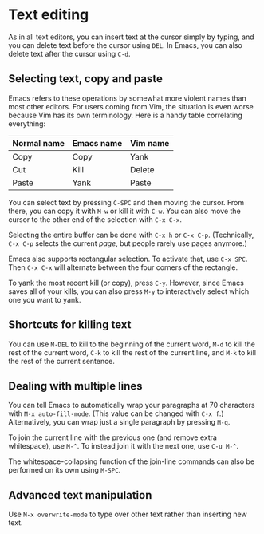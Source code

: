 # Text editing

As in all text editors, you can insert text at the cursor simply by
typing, and you can delete text before the cursor using `DEL`. In
Emacs, you can also delete text after the cursor using `C-d`.

## Selecting text, copy and paste

Emacs refers to these operations by somewhat more violent names than
most other editors. For users coming from Vim, the situation is even
worse because Vim has its own terminology. Here is a handy table
correlating everything:

| Normal name | Emacs name | Vim name |
| ----------- | ---------- | -------- |
| Copy        | Copy       | Yank     |
| Cut         | Kill       | Delete   |
| Paste       | Yank       | Paste    |

You can select text by pressing `C-SPC` and then moving the cursor.
From there, you can copy it with `M-w` or kill it with `C-w`. You can
also move the cursor to the other end of the selection with `C-x C-x`.

Selecting the entire buffer can be done with `C-x h` or `C-x C-p`.
(Technically, `C-x C-p` selects the current *page*, but people rarely
use pages anymore.)

Emacs also supports rectangular selection. To activate that, use `C-x
SPC`. Then `C-x C-x` will alternate between the four corners of the
rectangle.

To yank the most recent kill (or copy), press `C-y`. However, since
Emacs saves all of your kills, you can also press `M-y` to
interactively select which one you want to yank.

## Shortcuts for killing text

You can use `M-DEL` to kill to the beginning of the current word,
`M-d` to kill the rest of the current word, `C-k` to kill the rest of
the current line, and `M-k` to kill the rest of the current sentence.

## Dealing with multiple lines

You can tell Emacs to automatically wrap your paragraphs at 70
characters with `M-x auto-fill-mode`. (This value can be changed with
`C-x f`.) Alternatively, you can wrap just a single paragraph by
pressing `M-q`.

To join the current line with the previous one (and remove extra
whitespace), use `M-^`. To instead join it with the next one, use `C-u
M-^`.

The whitespace-collapsing function of the join-line commands can also
be performed on its own using `M-SPC`.

## Advanced text manipulation

Use `M-x overwrite-mode` to type over other text rather than inserting
new text.
